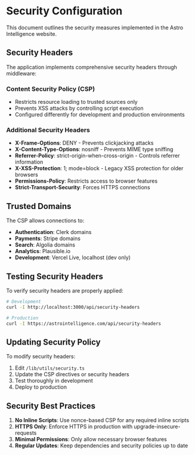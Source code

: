 # Security Configuration

This document outlines the security measures implemented in the Astro Intelligence website.

## Security Headers

The application implements comprehensive security headers through middleware:

### Content Security Policy (CSP)
- Restricts resource loading to trusted sources only
- Prevents XSS attacks by controlling script execution
- Configured differently for development and production environments

### Additional Security Headers
- **X-Frame-Options**: DENY - Prevents clickjacking attacks
- **X-Content-Type-Options**: nosniff - Prevents MIME type sniffing
- **Referrer-Policy**: strict-origin-when-cross-origin - Controls referrer information
- **X-XSS-Protection**: 1; mode=block - Legacy XSS protection for older browsers
- **Permissions-Policy**: Restricts access to browser features
- **Strict-Transport-Security**: Forces HTTPS connections

## Trusted Domains

The CSP allows connections to:
- **Authentication**: Clerk domains
- **Payments**: Stripe domains
- **Search**: Algolia domains
- **Analytics**: Plausible.io
- **Development**: Vercel Live, localhost (dev only)

## Testing Security Headers

To verify security headers are properly applied:

```bash
# Development
curl -I http://localhost:3000/api/security-headers

# Production
curl -I https://astrointelligence.com/api/security-headers
```

## Updating Security Policy

To modify security headers:
1. Edit `/lib/utils/security.ts`
2. Update the CSP directives or security headers
3. Test thoroughly in development
4. Deploy to production

## Security Best Practices

1. **No Inline Scripts**: Use nonce-based CSP for any required inline scripts
2. **HTTPS Only**: Enforce HTTPS in production with upgrade-insecure-requests
3. **Minimal Permissions**: Only allow necessary browser features
4. **Regular Updates**: Keep dependencies and security policies up to date